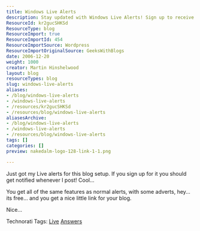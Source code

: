 ```yaml
---
title: Windows Live Alerts
description: Stay updated with Windows Live Alerts! Sign up to receive notifications for new blog posts and enjoy free features with a touch of advertising.
ResourceId: kr2gucSHKSd
ResourceType: blog
ResourceImport: true
ResourceImportId: 454
ResourceImportSource: Wordpress
ResourceImportOriginalSource: GeeksWithBlogs
date: 2006-12-20
weight: 1000
creator: Martin Hinshelwood
layout: blog
resourceTypes: blog
slug: windows-live-alerts
aliases:
- /blog/windows-live-alerts
- /windows-live-alerts
- /resources/kr2gucSHKSd
- /resources/blog/windows-live-alerts
aliasesArchive:
- /blog/windows-live-alerts
- /windows-live-alerts
- /resources/blog/windows-live-alerts
tags: []
categories: []
preview: nakedalm-logo-128-link-1-1.png

---
```

Just got my Live alerts for this blog setup. If you sign up for it you should get notified whenever I post! Cool...

You get all of the same features as normal alerts, with some adverts, hey... its free... and you get a nice little link for your blog.

Nice...

Technorati Tags: [Live](http://technorati.com/tags/Live) [Answers](http://technorati.com/tags/Answers)
